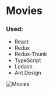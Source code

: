 # Movies

### Used:
* React
* Redux
* Redux-Thunk
* TypeScript
* Lodash
* Ant Design


![Movies](screenshot.png)
